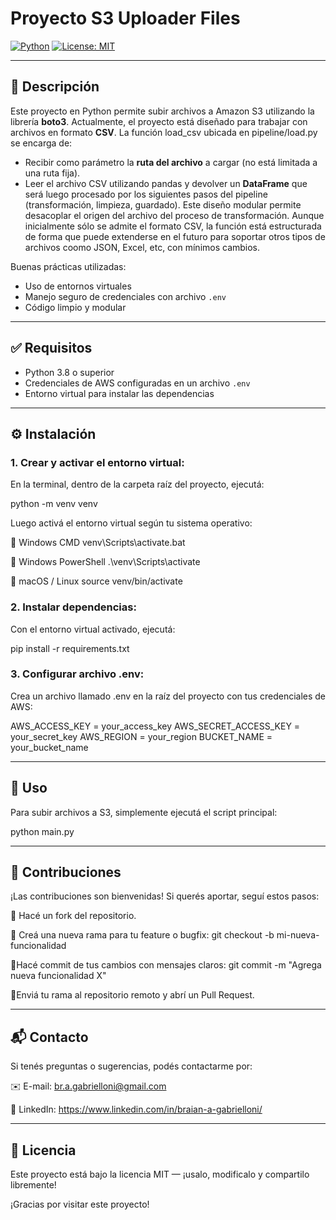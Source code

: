 # Proyecto S3 Uploader Files

[![Python](https://img.shields.io/badge/python-3.8+-blue.svg)](https://www.python.org/downloads/)
[![License: MIT](https://img.shields.io/badge/License-MIT-green.svg)](LICENSE)

---

## 📌 Descripción

Este proyecto en Python permite subir archivos a Amazon S3 utilizando la librería **boto3**. 
Actualmente, el proyecto está diseñado para trabajar con archivos en formato **CSV**. 
La función load_csv ubicada en pipeline/load.py se encarga de: 
- Recibir como parámetro la **ruta del archivo** a cargar (no está limitada a una ruta fija).
- Leer el archivo CSV utilizando pandas y devolver un **DataFrame** que será luego procesado 
  por los siguientes pasos del pipeline (transformación, limpieza, guardado). 
  Este diseño modular permite desacoplar el origen del archivo del proceso de transformación. 
  Aunque inicialmente sólo se admite el formato CSV, la función está estructurada de forma que
  puede extenderse en el futuro para soportar otros tipos de archivos coomo JSON, Excel, etc,
  con mínimos cambios.

Buenas prácticas utilizadas:

- Uso de entornos virtuales
- Manejo seguro de credenciales con archivo `.env`
- Código limpio y modular

---

## ✅ Requisitos

- Python 3.8 o superior  
- Credenciales de AWS configuradas en un archivo `.env`  
- Entorno virtual para instalar las dependencias  

---

## ⚙️ Instalación

### 1. Crear y activar el entorno virtual:

En la terminal, dentro de la carpeta raíz del proyecto, ejecutá:

python -m venv venv

Luego activá el entorno virtual según tu sistema operativo:

🔹 Windows CMD
venv\Scripts\activate.bat

🔹 Windows PowerShell
.\venv\Scripts\activate

🔹 macOS / Linux
source venv/bin/activate

### 2. Instalar dependencias:

Con el entorno virtual activado, ejecutá:

pip install -r requirements.txt

### 3. Configurar archivo .env:

Crea un archivo llamado .env en la raíz del proyecto con tus credenciales de AWS:

AWS_ACCESS_KEY = your_access_key
AWS_SECRET_ACCESS_KEY = your_secret_key
AWS_REGION = your_region
BUCKET_NAME = your_bucket_name

---

## 🚀 Uso

Para subir archivos a S3, simplemente ejecutá el script principal:

python main.py

---

## 🤝 Contribuciones

¡Las contribuciones son bienvenidas!
Si querés aportar, seguí estos pasos:

🔹 Hacé un fork del repositorio.

🔹 Creá una nueva rama para tu feature o bugfix:
    git checkout -b mi-nueva-funcionalidad
    
🔹Hacé commit de tus cambios con mensajes claros:
    git commit -m "Agrega nueva funcionalidad X"
    
🔹Enviá tu rama al repositorio remoto y abrí un Pull Request.

---

## 📬 Contacto

Si tenés preguntas o sugerencias, podés contactarme por:

✉️ E-mail: br.a.gabrielloni@gmail.com

🔗 LinkedIn: https://www.linkedin.com/in/braian-a-gabrielloni/

---

## 📝 Licencia

Este proyecto está bajo la licencia MIT — ¡usalo, modificalo y compartilo libremente!

¡Gracias por visitar este proyecto! 

